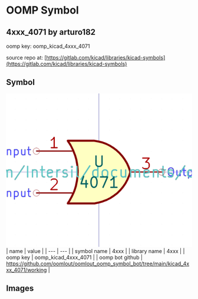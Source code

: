 # OOMP Symbol  
## 4xxx_4071  by arturo182  
  
oomp key: oomp_kicad_4xxx_4071  
  
source repo at: [https://gitlab.com/kicad/libraries/kicad-symbols](https://gitlab.com/kicad/libraries/kicad-symbols)  
## Symbol  
  
[![working.png](working_600.png)](working.png)  
| name | value | 
| --- | --- | 
| symbol name | 4xxx | 
| library name | 4xxx | 
| oomp key | oomp_kicad_4xxx_4071 | 
| oomp bot github | https://github.com/oomlout/oomlout_oomp_symbol_bot/tree/main/kicad_4xxx_4071/working | 
## Images  
